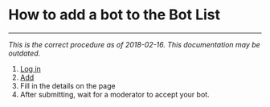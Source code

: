 # How to add a bot to the Bot List
---

_This is the correct procedure as of 2018-02-16. This documentation may be outdated._

1. [Log in](https://ls.terminal.ink/auth)
2. [Add](ls.terminal.ink/bot/add)
3. Fill in the details on the page
4. After submitting, wait for a moderator to accept your bot.
